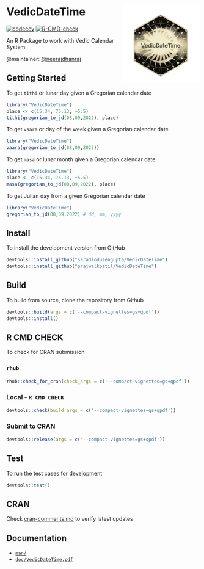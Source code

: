 # VedicDateTime<a href='https://www.neerajbokde.in/viggnette/2022-09-05-VedicDateTime'><img src="vignettes/icon.png" alt="alt text" align="right" width="200"/>

<!-- badges: start -->
[![codecov](https://codecov.io/gh/saradindusengupta/VedicDateTime/branch/main/graph/badge.svg?token=788ELH8KF6)](https://codecov.io/gh/saradindusengupta/VedicDateTime)
[![R-CMD-check](https://github.com/saradindusengupta/VedicDateTime/actions/workflows/R-CMD-check.yaml/badge.svg)](https://github.com/saradindusengupta/VedicDateTime/actions/workflows/R-CMD-check.yaml)
<!-- badges: start -->

An R Package to work with Vedic Calendar System.

@maintainer: [@neerajdhanraj](https://github.com/neerajdhanraj)

## Getting Started

To get `tithi` or lunar day given a Gregorian calendar date

```r
library("VedicDateTime")
place <- c(15.34, 75.13, +5.5)
tithi(gregorian_to_jd(08,09,2022), place)
```

To get `vaara` or day of the week given a Gregorian calendar date

```r
library("VedicDateTime")
vaara(gregorian_to_jd(08,09,2022))
```

To get `masa` or lunar month given a Gregorian calendar date

```r
library("VedicDateTime")
place <- c(15.34, 75.13, +5.5)
masa(gregorian_to_jd(08,09,2022), place)
```

To get Julian day from a given Gregorian calendar date

```r
library("VedicDateTime")
gregorian_to_jd(08,09,2022) # dd, mm, yyyy
```

## Install

To install the development version from GitHub

```r
devtools::install_github("saradindusengupta/VedicDateTime")
devtools::install_github("prajwalkpatil/VedicDateTime")
```

## Build

To build from source, clone the repository from Github

```r
devtools::build(args = c('--compact-vignettes=gs+qpdf'))
devtools::install()
```
## R CMD CHECK

To check for CRAN submission

### `rhub`
```r
rhub::check_for_cran(check_args = c('--compact-vignettes=gs+qpdf'))
```
### Local - `R CMD CHECK`
```r
devtools::check(build_args = c('--compact-vignettes=gs+qpdf'))
```

### Submit to CRAN
```r
devtools::release(args = c('--compact-vignettes=gs+qpdf'))
```


## Test

To run the test cases for development

```r
devtools::test()
```

## CRAN

Check [cran-comments.md](cran-comments.md) to verify latest updates

## Documentation

- [`man/`](man/)
- [`doc/VedicDateTime.pdf`](doc/VedicDateTime.pdf)
